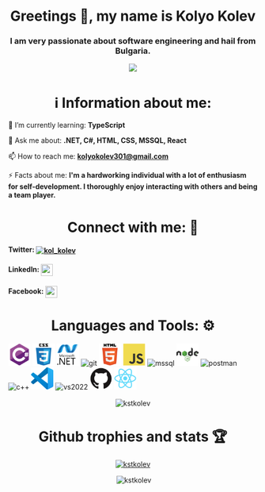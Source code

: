 <h1 align="center">Greetings 👋, my name is Kolyo Kolev</h1>
<h3 align="center">I am very passionate about software engineering and hail from Bulgaria.</h3>

<p width="800" align="center">
  <img src="https://animated-gif-creator.com/images/01/seo-for-chat-bots-chatbots-life_46.gif">
</p>

<h1 align="center">ℹ Information about me: </h1>

🌱 I’m currently learning: **TypeScript**

💬 Ask me about: **.NET, C#, HTML, CSS, MSSQL, React**

📫 How to reach me: **kolyokolev301@gmail.com**

⚡ Facts about me: **I'm a hardworking individual with a lot of enthusiasm for self-development. I thoroughly enjoy interacting with others and being a team player.**

<h1 align="center">Connect with me: 🤝</h1>
    <h4> 
      Twitter:  
      <a href="https://twitter.com/kol_kolev" target="blank">
        <img align="center" src="https://raw.githubusercontent.com/rahuldkjain/github-profile-readme-generator/master/src/images/icons/Social/twitter.svg" alt="kol_kolev" height="24" width="24" />
      </a>
    </h4>
    <h4>
      LinkedIn:
      <a href="https://www.linkedin.com/in/kolyo-kolev-2485131a5/" target="blank">
        <img align="center" src="https://raw.githubusercontent.com/rahuldkjain/github-profile-readme-generator/master/src/images/icons/Social/linked-in-alt.svg" height="24" width="24" />
      </a>
    </h4>
    <h4>
      Facebook:
        <a href="https://www.facebook.com/kolyo.kolev.333/" target="blank">
          <img align="center" src="https://raw.githubusercontent.com/rahuldkjain/github-profile-readme-generator/master/src/images/icons/Social/facebook.svg" height="24" width="24" />
        </a>
    </h4>
    
<h1 align="center">Languages and Tools: ⚙</h1>
<p align="left"> 
  <img  src="https://raw.githubusercontent.com/devicons/devicon/master/icons/csharp/csharp-original.svg" alt="csharp" width="45" height="45"/> 
  <img src="https://raw.githubusercontent.com/devicons/devicon/master/icons/css3/css3-original-wordmark.svg" alt="css3" width="45" height="45"/> 
  <img src="https://raw.githubusercontent.com/devicons/devicon/master/icons/dot-net/dot-net-original-wordmark.svg" alt="dotnet" width="45" height="45"/>
  <img src="https://www.vectorlogo.zone/logos/git-scm/git-scm-icon.svg" alt="git" width="45" height="45"/> 
  <img src="https://raw.githubusercontent.com/devicons/devicon/master/icons/html5/html5-original-wordmark.svg" alt="html5" width="45" height="45"/>
  <img src="https://raw.githubusercontent.com/devicons/devicon/master/icons/javascript/javascript-original.svg" alt="javascript" width="45" height="45"/> 
  <img src="https://www.svgrepo.com/show/303229/microsoft-sql-server-logo.svg" alt="mssql" width="45" height="45"/> 
  <img src="https://raw.githubusercontent.com/devicons/devicon/master/icons/nodejs/nodejs-original-wordmark.svg" alt="nodejs" width="45" height="45"/>
  <img src="https://www.vectorlogo.zone/logos/getpostman/getpostman-icon.svg" alt="postman" width="45" height="45"/>
  <img src="https://raw.githubusercontent.com/isocpp/logos/master/cpp_logo.png" alt="c++" width="45" height="48"/>
  <img src="https://github.com/devicons/devicon/blob/master/icons/vscode/vscode-original.svg" alt="vscode" width="45" height="45"/>
  <img src="https://upload.wikimedia.org/wikipedia/commons/thumb/2/2c/Visual_Studio_Icon_2022.svg/2048px-Visual_Studio_Icon_2022.svg.png" alt="vs2022" width="45" height="45"/>
  <img src="https://github.com/devicons/devicon/blob/master/icons/github/github-original.svg" alt="github" width="45" height="45"/>
  <img src="https://github.com/devicons/devicon/blob/master/icons/react/react-original.svg" alt="react" width="45" height="45"/>
</p>

<p align="center">
  <img align="center" src="https://github-readme-stats.vercel.app/api/top-langs?username=kstkolev&show_icons=true&locale=en&layout=compact" alt="kstkolev" />
</p>

<h1 align="center">Github trophies and stats 🏆 </h1>
<p align="center"> <a href="https://github.com/ryo-ma/github-profile-trophy"><img src="https://github-profile-trophy.vercel.app/?username=kstkolev" alt="kstkolev" /></a> </p>
<p align="center">&nbsp;<img align="center" src="https://github-readme-stats.vercel.app/api?username=kstkolev&show_icons=true&locale=en" alt="kstkolev" /></p>
